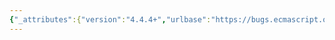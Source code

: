```yaml
---
{"_attributes":{"version":"4.4.4+","urlbase":"https://bugs.ecmascript.org/","maintainer":"dherman@mozilla.com"},"bug":{"bug_id":382,"creation_ts":"2012-06-11 06:36:00 -0700","short_desc":"Array.from (15.4.3.3) summary description needs rewording.","delta_ts":"2012-06-16 09:35:09 -0700","product":"Draft for 6th Edition","component":"technical issue","version":"Rev 7: May 4, 2012 Draft","rep_platform":"All","op_sys":"All","bug_status":"RESOLVED","resolution":"FIXED","priority":"Normal","bug_severity":"minor","everconfirmed":true,"reporter":{"uid":"waldron.rick","name":"Rick Waldron"},"assigned_to":{"uid":"allen","name":"Allen Wirfs-Brock"},"cc":"waldron.rick","long_desc":[{"commentid":973,"comment_count":0,"who":{"uid":"waldron.rick","name":"Rick Waldron"},"bug_when":"2012-06-11 06:36:26 -0700","thetext":"Currently, the summary description reads \n\n\n  15.4.3.3\tArray.from ( arrayLike )\n\n  When the from method is called with any number of arguments, the following steps are taken:\n\n\n\nSince the Array.from function expects only one argument and only specifies the handling of one argument, the description should read:\n\n\n\"When the from method is called with argument arrayLike, the following steps are taken:\"\n\n\n\nThis suggested summary description is based on the summary description of Object.keys(O), which also accepts and specifies handling for only one arguement."},{"commentid":998,"comment_count":1,"who":{"uid":"allen","name":"Allen Wirfs-Brock"},"bug_when":"2012-06-16 09:35:09 -0700","thetext":"fixed in \"Rev 8\", June 12,2012 draft"}]}}
---
```

